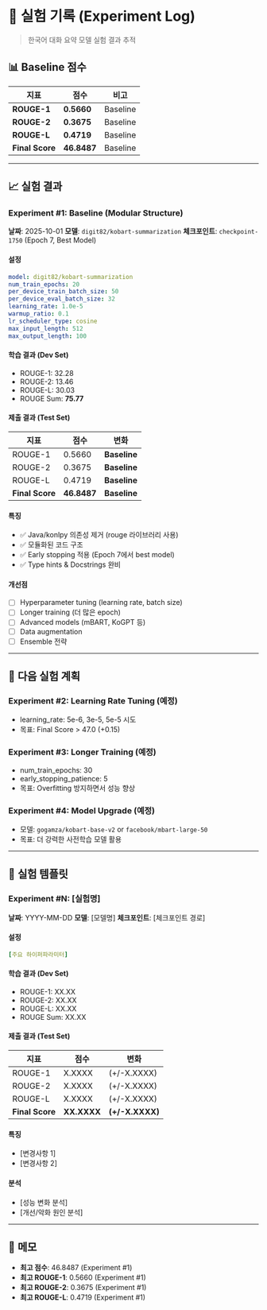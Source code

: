 # 🧪 실험 기록 (Experiment Log)

> 한국어 대화 요약 모델 실험 결과 추적

## 📊 Baseline 점수

| 지표 | 점수 | 비고 |
|------|------|------|
| **ROUGE-1** | **0.5660** | Baseline |
| **ROUGE-2** | **0.3675** | Baseline |
| **ROUGE-L** | **0.4719** | Baseline |
| **Final Score** | **46.8487** | Baseline |

---

## 📈 실험 결과

### Experiment #1: Baseline (Modular Structure)

**날짜**: 2025-10-01
**모델**: `digit82/kobart-summarization`
**체크포인트**: `checkpoint-1750` (Epoch 7, Best Model)

#### 설정
```yaml
model: digit82/kobart-summarization
num_train_epochs: 20
per_device_train_batch_size: 50
per_device_eval_batch_size: 32
learning_rate: 1.0e-5
warmup_ratio: 0.1
lr_scheduler_type: cosine
max_input_length: 512
max_output_length: 100
```

#### 학습 결과 (Dev Set)
- ROUGE-1: 32.28
- ROUGE-2: 13.46
- ROUGE-L: 30.03
- ROUGE Sum: **75.77**

#### 제출 결과 (Test Set)
| 지표 | 점수 | 변화 |
|------|------|------|
| ROUGE-1 | 0.5660 | **Baseline** |
| ROUGE-2 | 0.3675 | **Baseline** |
| ROUGE-L | 0.4719 | **Baseline** |
| **Final Score** | **46.8487** | **Baseline** |

#### 특징
- ✅ Java/konlpy 의존성 제거 (rouge 라이브러리 사용)
- ✅ 모듈화된 코드 구조
- ✅ Early stopping 적용 (Epoch 7에서 best model)
- ✅ Type hints & Docstrings 완비

#### 개선점
- [ ] Hyperparameter tuning (learning rate, batch size)
- [ ] Longer training (더 많은 epoch)
- [ ] Advanced models (mBART, KoGPT 등)
- [ ] Data augmentation
- [ ] Ensemble 전략

---

## 🎯 다음 실험 계획

### Experiment #2: Learning Rate Tuning (예정)
- learning_rate: 5e-6, 3e-5, 5e-5 시도
- 목표: Final Score > 47.0 (+0.15)

### Experiment #3: Longer Training (예정)
- num_train_epochs: 30
- early_stopping_patience: 5
- 목표: Overfitting 방지하면서 성능 향상

### Experiment #4: Model Upgrade (예정)
- 모델: `gogamza/kobart-base-v2` or `facebook/mbart-large-50`
- 목표: 더 강력한 사전학습 모델 활용

---

## 📝 실험 템플릿

### Experiment #N: [실험명]

**날짜**: YYYY-MM-DD
**모델**: [모델명]
**체크포인트**: [체크포인트 경로]

#### 설정
```yaml
[주요 하이퍼파라미터]
```

#### 학습 결과 (Dev Set)
- ROUGE-1: XX.XX
- ROUGE-2: XX.XX
- ROUGE-L: XX.XX
- ROUGE Sum: XX.XX

#### 제출 결과 (Test Set)
| 지표 | 점수 | 변화 |
|------|------|------|
| ROUGE-1 | X.XXXX | (+/-X.XXXX) |
| ROUGE-2 | X.XXXX | (+/-X.XXXX) |
| ROUGE-L | X.XXXX | (+/-X.XXXX) |
| **Final Score** | **XX.XXXX** | **(+/-X.XXXX)** |

#### 특징
- [변경사항 1]
- [변경사항 2]

#### 분석
- [성능 변화 분석]
- [개선/악화 원인 분석]

---

## 📌 메모

- **최고 점수**: 46.8487 (Experiment #1)
- **최고 ROUGE-1**: 0.5660 (Experiment #1)
- **최고 ROUGE-2**: 0.3675 (Experiment #1)
- **최고 ROUGE-L**: 0.4719 (Experiment #1)
